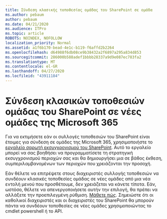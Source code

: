```yaml
---
title: Σύνδεση κλασικής τοποθεσίας ομάδας του SharePoint σε ομάδα
ms.author: pebaum
author: pebaum
ms.date: 04/21/2020
ms.audience: ITPro
ms.topic: article
ROBOTS: NOINDEX, NOFOLLOW
localization_priority: Normal
ms.assetid: a1f6b170-bead-4e1c-b119-f6affd2b2264
ms.openlocfilehash: d64988f6db08ce9b38432a2f6897a295a834d853
ms.sourcegitcommit: 286000b588adef1bbbb28337a9d9e087ec783fa2
ms.translationtype: MT
ms.contentlocale: el-GR
ms.lasthandoff: 04/27/2020
ms.locfileid: "43911184"
---
```

# <a name="connect-classic-sharepoint-team-sites-to-new-microsoft-365-groups"></a>Σύνδεση κλασικών τοποθεσιών ομάδας του SharePoint σε νέες ομάδες της Microsoft 365

Για να εκτιμήσετε εάν οι συλλογές τοποθεσιών του SharePoint είναι έτοιμες για σύνδεση σε ομάδες της Microsoft 365, χρησιμοποιήστε το [εργαλείο σαρωτή εκσυγχρονισμού του SharePoint](https://go.microsoft.com/fwlink/?linkid=873066). Αυτό το εργαλείο μπορεί να σας βοηθήσει να προγραμματίσετε τη στρατηγική εκσυγχρονισμού περιοχών σας και θα δημιουργήσει μια σε βάθος έκθεση, συμπεριλαμβανομένων των περιοχών που χρειάζονται την προσοχή.
  
Εάν θέλετε να επιτρέψετε στους διαχειριστές συλλογής τοποθεσιών να συνδέουν κλασικές τοποθεσίες ομάδας σε νέες ομάδες από μια νέα εντολή μενού που προσθέτουμε, δεν χρειάζεται να κάνετε τίποτα. Εάν, ωστόσο, θέλετε να απενεργοποιήσετε αυτήν την επιλογή, θα πρέπει να αλλάξετε την προεπιλεγμένη ρύθμιση. [Μάθετε πώς](https://go.microsoft.com/fwlink/?linkid=2004316). Σημειώστε ότι οι καθολικοί διαχειριστές και οι διαχειριστές του SharePoint θα μπορούν πάντα να συνδέουν τοποθεσίες σε νέες ομάδες χρησιμοποιώντας το cmdlet powershell ή το API.
  

